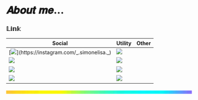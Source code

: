 # 𝑨𝒃𝒐𝒖𝒕 𝒎𝒆...

### 𝕃𝕚𝕟𝕜
| Social | Utility | Other |
| ------ | ------- | ----- |
| [![](https://img.shields.io/badge/-__.simonelisa.__-purple?style=flat-square&logo=Instagram&logoColor=yellow&link=https://instagram.com/_.simonelisa._)](https://instagram.com/_.simonelisa._) | [![](https://img.shields.io/badge/-Spatium💫-blue?style=flat-square&logo=Discord&logoColor=white&link=https://discord.gg/3DB959S88z)](https://discord.gg/3DB959S88z)
| [![](https://img.shields.io/badge/-@Liz7mone-white?style=flat-square&logo=Telegram&logoColor=blue&link=https://t.me/Liz7mone)](https://t.me/Liz7mone) | [![](https://img.shields.io/badge/-Codecraft-blue?style=flat-square&logo=Discord&logoColor=white&link=https://discord.gg/3DB959S88z)](https://discord.gg/jPpnQzYW5g)
| [![](https://img.shields.io/badge/-@Liz7mone-black?style=flat-square&logo=Tiktok&logoColor=white&link=https://www.tiktok.com/@liz7mone)](https://www.tiktok.com/@Liz7mone) | [![](https://img.shields.io/badge/-Liz7mone-black?style=flat-square&logo=Spotify&logoColor=green&link=https://spotify.com/Liz7mone)](https://open.spotify.com/user/31jrafahhgetr4epw5megbjlqe2i?si=36f04d5fd04e4fe2)
| [![](https://img.shields.io/badge/-@Liz7mone-black?style=flat-square&logo=X&logoColor=white&link=https://x.com/liz7monereal)](https://x.com/liz7monereal) | [![](https://img.shields.io/badge/-@Liz7mone0-darkblue?style=flat-square&logo=Paypal&logoColor=blue&link=https://https://paypal.me/Liz7mone0?country.x=IT&locale.x=it_IT)](https://paypal.me/Liz7mone0?country.x=IT&locale.x=it_IT)

<img src="tenor.gif" width="1500">
